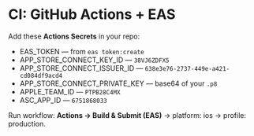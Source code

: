 # CI: GitHub Actions + EAS

Add these **Actions Secrets** in your repo:

- EAS_TOKEN — from `eas token:create`
- APP_STORE_CONNECT_KEY_ID — `38VJ6ZDFX5`
- APP_STORE_CONNECT_ISSUER_ID — `638e3e76-2737-449e-a421-cd084df9acd4`
- APP_STORE_CONNECT_PRIVATE_KEY — base64 of your `.p8`
- APPLE_TEAM_ID — `PTPB28C4MX`
- ASC_APP_ID — `6751868033`

Run workflow: **Actions → Build & Submit (EAS)** → platform: ios → profile: production.
